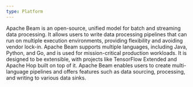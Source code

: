 ```yaml
---
type: Platform
---
```


Apache Beam is an open-source, unified model for batch and streaming data processing. It allows users to write data processing pipelines that can run on multiple execution environments, providing flexibility and avoiding vendor lock-in. Apache Beam supports multiple languages, including Java, Python, and Go, and is used for mission-critical production workloads. It is designed to be extensible, with projects like TensorFlow Extended and Apache Hop built on top of it. Apache Beam enables users to create multi-language pipelines and offers features such as data sourcing, processing, and writing to various data sinks.